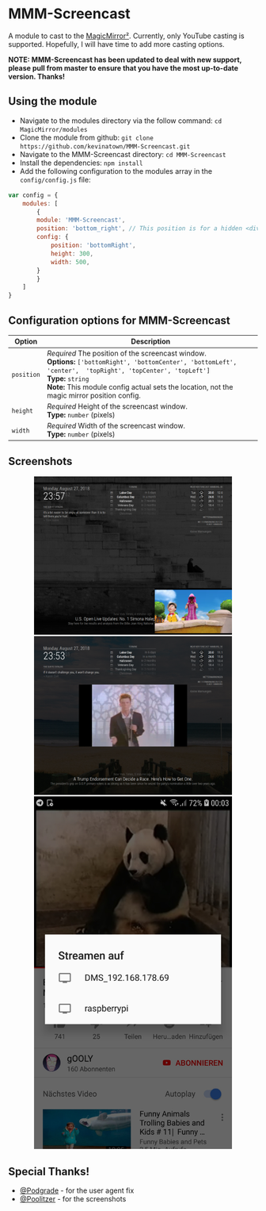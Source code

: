 # MMM-Screencast
A module to cast to the [MagicMirror²](https://github.com/MichMich/MagicMirror/). Currently, only YouTube casting is supported. Hopefully, I will have time to add more casting options.

**NOTE: MMM-Screencast has been updated to deal with new support, please pull from master to ensure that you have the most up-to-date version. Thanks!**

## Using the module

* Navigate to the modules directory via the follow command: `cd MagicMirror/modules`
* Clone the module from github: `git clone https://github.com/kevinatown/MMM-Screencast.git`
* Navigate to the MMM-Screencast directory: `cd MMM-Screencast`
* Install the dependencies: `npm install`
* Add the following configuration to the modules array in the `config/config.js` file:
```js
var config = {
    modules: [
        {
		module: 'MMM-Screencast',
		position: 'bottom_right', // This position is for a hidden <div /> and not the screencast window
		config: {
			position: 'bottomRight',
			height: 300,
			width: 500,
		}
        }
    ]
}
```

## Configuration options for MMM-Screencast

| Option    | Description
|---------- |-----------
| `position`| *Required* The position of the screencast window. <br>**Options:** `['bottomRight', 'bottomCenter', 'bottomLeft', 'center',  'topRight', 'topCenter', 'topLeft']` <br>**Type:** `string` <br>**Note:** This module config actual sets the location, not the magic mirror position config.
| `height`  | *Required* Height of the screencast window. <br>**Type:** `number` (pixels)
| `width`   | *Required* Width of the screencast window. <br>**Type:** `number` (pixels)

## Screenshots

<p align="middle">
<img src="/screenshots/screenshot.png" width="400">
<img src="/screenshots/screenshot1.png" width="400">
<img src="/screenshots/screenshot2.jpg" width="400">
</p>

## Special Thanks!
* [@Podgrade](https://github.com/Podgrade) - for the user agent fix
* [@Poolitzer](https://github.com/Poolitzer) - for the screenshots